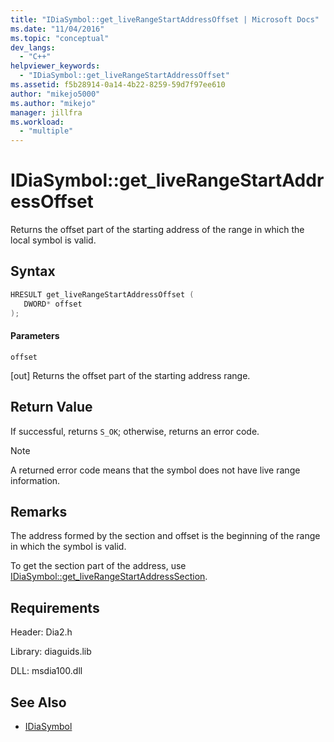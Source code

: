 ```yaml
---
title: "IDiaSymbol::get_liveRangeStartAddressOffset | Microsoft Docs"
ms.date: "11/04/2016"
ms.topic: "conceptual"
dev_langs:
  - "C++"
helpviewer_keywords:
  - "IDiaSymbol::get_liveRangeStartAddressOffset"
ms.assetid: f5b28914-0a14-4b22-8259-59d7f97ee610
author: "mikejo5000"
ms.author: "mikejo"
manager: jillfra
ms.workload:
  - "multiple"
---
```

# IDiaSymbol::get_liveRangeStartAddressOffset
Returns the offset part of the starting address of the range in which the local symbol is valid.

## Syntax

```C++
HRESULT get_liveRangeStartAddressOffset ( 
   DWORD* offset
);
```

#### Parameters
 `offset`

[out] Returns the offset part of the starting address range.

## Return Value
 If successful, returns `S_OK`; otherwise, returns an error code.

> [!NOTE]
> A returned error code means that the symbol does not have live range information.

## Remarks
 The address formed by the section and offset is the beginning of the range in which the symbol is valid.

 To get the section part of the address, use [IDiaSymbol::get_liveRangeStartAddressSection](../../debugger/debug-interface-access/idiasymbol-get-liverangestartaddresssection.md).

## Requirements
 Header: Dia2.h

 Library: diaguids.lib

 DLL: msdia100.dll

## See Also
- [IDiaSymbol](../../debugger/debug-interface-access/idiasymbol.md)